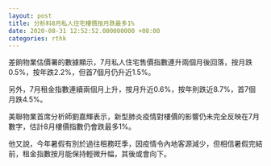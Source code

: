 ```yaml
---
layout: post
title: 分析料8月私人住宅樓價按月跌最多1%
date: 2020-08-31 12:52:52.000000000 +08:00
categories: rthk
---
```


差餉物業估價署的數據顯示，7月私人住宅售價指數連升兩個月後回落，按月跌0.5%，按年跌2.2%，但首7個月仍升近1.5%。

另外，7月租金指數連續兩個月上升，按月升近0.6%，按年則跌近8.7%，首7個月跌4.5%。

美聯物業首席分析師劉嘉輝表示，新型肺炎疫情對樓價的影響仍未完全反映在7月數字，估計8月樓價指數仍會跌最多1%。 

他又說，今年暑假有別於過往租務旺季，因疫情令內地客源減少，但相信暑假完結前，租金指數按月能保持輕微升幅，其後或會向下。
